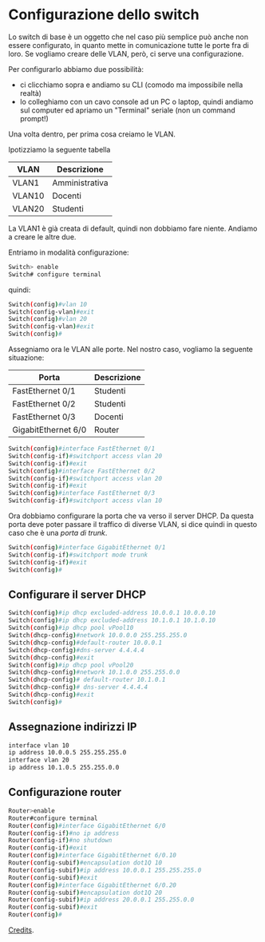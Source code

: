 # Configurazione dello switch

Lo switch di base è un oggetto che nel caso più semplice può anche non essere configurato, in quanto mette in comunicazione tutte le porte fra di loro. Se vogliamo creare delle VLAN, però, ci serve una configurazione.

Per configurarlo abbiamo due possibilità:

- ci clicchiamo sopra e andiamo su CLI (comodo ma impossibile nella realtà)
- lo colleghiamo con un cavo console ad un PC o laptop, quindi andiamo sul computer ed apriamo un "Terminal" seriale (non un command prompt!)

Una volta dentro, per prima cosa creiamo le VLAN.

Ipotizziamo la seguente tabella

|VLAN| Descrizione|
|-----| -----|
|VLAN1|Amministrativa|
|VLAN10|Docenti|
|VLAN20|Studenti|

La VLAN1 è già creata di default, quindi non dobbiamo fare niente. Andiamo a creare le altre due.

Entriamo in modalità configurazione:

```bash
Switch> enable
Switch# configure terminal
```

quindi:

```bash
Switch(config)#vlan 10
Switch(config-vlan)#exit
Switch(config)#vlan 20
Switch(config-vlan)#exit
Switch(config)#
```

Assegniamo ora le VLAN alle porte. Nel nostro caso, vogliamo la seguente situazione:

|Porta| Descrizione|
|-----| -----|
|FastEthernet 0/1|Studenti|
|FastEthernet 0/2|Studenti|
|FastEthernet 0/3|Docenti|
|GigabitEthernet 6/0|Router|

```bash
Switch(config)#interface FastEthernet 0/1
Switch(config-if)#switchport access vlan 20
Switch(config-if)#exit
Switch(config)#interface FastEthernet 0/2
Switch(config-if)#switchport access vlan 20
Switch(config-if)#exit
Switch(config)#interface FastEthernet 0/3
Switch(config-if)#switchport access vlan 10
```

Ora dobbiamo configurare la porta che va verso il server DHCP. Da questa porta deve poter passare il traffico di diverse VLAN, si dice quindi in questo caso che è una _porta di trunk_.

```bash
Switch(config)#interface GigabitEthernet 0/1
Switch(config-if)#switchport mode trunk
Switch(config-if)#exit
Switch(config)#
```

## Configurare il server DHCP

```bash
Switch(config)#ip dhcp excluded-address 10.0.0.1 10.0.0.10
Switch(config)#ip dhcp excluded-address 10.1.0.1 10.1.0.10
Switch(config)#ip dhcp pool vPool10
Switch(dhcp-config)#network 10.0.0.0 255.255.255.0
Switch(dhcp-config)#default-router 10.0.0.1
Switch(dhcp-config)#dns-server 4.4.4.4
Switch(dhcp-config)#exit
Switch(config)#ip dhcp pool vPool20
Switch(dhcp-config)#network 10.1.0.0 255.255.0.0
Switch(dhcp-config)# default-router 10.1.0.1
Switch(dhcp-config)# dns-server 4.4.4.4
Switch(dhcp-config)#exit
Switch(config)#
```

## Assegnazione indirizzi IP

```bash
interface vlan 10
ip address 10.0.0.5 255.255.255.0
interface vlan 20
ip address 10.1.0.5 255.255.0.0
```

## Configurazione router

```bash
Router>enable
Router#configure terminal
Router(config)#interface GigabitEthernet 6/0
Router(config-if)#no ip address
Router(config-if)#no shutdown
Router(config-if)#exit
Router(config)#interface GigabitEthernet 6/0.10
Router(config-subif)#encapsulation dot1Q 10
Router(config-subif)#ip address 10.0.0.1 255.255.255.0
Router(config-subif)#exit
Router(config)#interface GigabitEthernet 6/0.20
Router(config-subif)#encapsulation dot1Q 20
Router(config-subif)#ip address 20.0.0.1 255.255.0.0
Router(config-subif)#exit
Router(config)#
```

[Credits](https://www.computernetworkingnotes.com/ccna-study-guide/configure-dhcp-server-for-multiple-vlans-on-the-switch.html).
